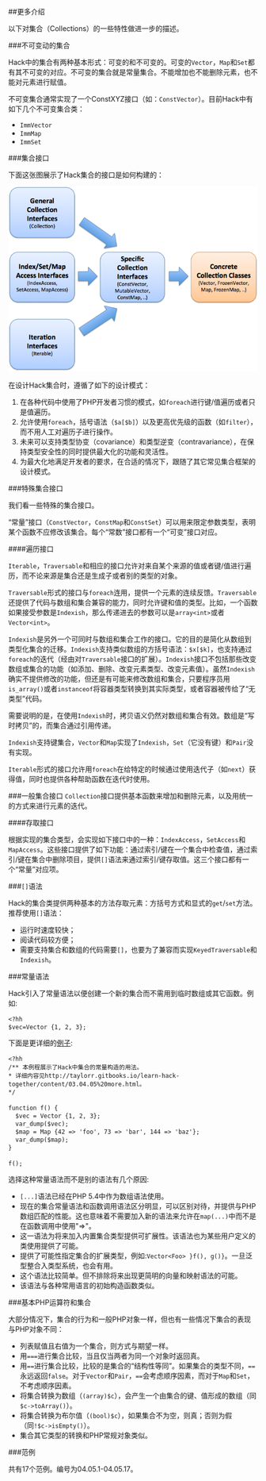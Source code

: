 ##更多介绍

以下对集合（Collections）的一些特性做进一步的描述。

###不可变动的集合

Hack中的集合有两种基本形式：可变的和不可变的。可变的`Vector`，`Map`和`Set`都有其不可变的对应。不可变的集合就是常量集合。不能增加也不能删除元素，也不能对元素进行赋值。

不可变集合通常实现了一个ConstXYZ接口（如：`ConstVector`）。目前Hack中有如下几个不可变集合类：

* `ImmVector`
* `ImmMap`
* `ImmSet`

###集合接口

下面这张图展示了Hack集合的接口是如何构建的：

![](img/03.04.05.hack.interface.png)

在设计Hack集合时，遵循了如下的设计模式：

1. 在各种代码中使用了PHP开发者习惯的模式，如`foreach`进行键/值遍历或者只是值遍历。
2. 允许使用`foreach`，括号语法（`$a[$b]`）以及更高优先级的函数（如`filter`），而不用人工对遍历子进行操作。
3. 未来可以支持类型协变（covariance）和类型逆变（contravariance），在保持类型安全性的同时提供最大化的功能和灵活性。
4. 为最大化地满足开发者的要求，在合适的情况下，跟随了其它常见集合框架的设计模式。

###特殊集合接口

我们看一些特殊的集合接口。

“常量”接口（`ConstVector`，`ConstMap`和`ConstSet`）可以用来限定参数类型，表明某个函数不应修改该集合。每个“常数”接口都有一个“可变”接口对应。

####遍历接口

`Iterable`，`Traversable`和相应的接口允许对来自某个来源的值或者键/值进行遍历，而不论来源是集合还是生成子或者别的类型的对象。

`Traversable`形式的接口与`foreach`连用，提供一个元素的连续反馈。`Traversable`还提供了代码与数组和集合兼容的能力，同时允许键和值的类型。比如，一个函数如果接受参数是`Indexish`，那么传递进去的参数可以是`array<int>`或者`Vector<int>`。

`Indexish`是另外一个可同时与数组和集合工作的接口。它的目的是简化从数组到类型化集合的迁移。`Indexish`支持类似数组的方括号语法：`$x[$k]`，也支持通过`foreach`的迭代（经由对`Traversable`接口的扩展）。`Indexish`接口不包括那些改变数组或集合的功能（如添加、删除、改变元素类型、改变元素值）。虽然`Indexish`确实不提供修改的功能，但还是有可能来修改数组和集合，只要程序员用`is_array()`或者`instanceof`将容器类型转换到其实际类型，或者容器被传给了“无类型”代码。

需要说明的是，在使用`Indexish`时，拷贝语义仍然对数组和集合有效。数组是“写时拷贝”的，而集合通过引用传递。

`Indexish`支持键集合，`Vector`和`Map`实现了`Indexish`，`Set`（它没有键）和`Pair`没有实现。

`Iterable`形式的接口允许用`foreach`在给特定的时候通过使用迭代子（如`next`）获得值，同时也提供各种帮助函数在迭代时使用。

###一般集合接口
`Collection`接口提供基本函数来增加和删除元素，以及用统一的方式来进行元素的迭代。


####存取接口

根据实现的集合类型，会实现如下接口中的一种：`IndexAccess`，`SetAccess`和`MapAccess`。这些接口提供了如下功能：通过索引/键在一个集合中检查值，通过索引/键在集合中删除项目，提供`[]`语法来通过索引/键存取值。这三个接口都有一个“常量”对应项。

###`[]`语法

Hack的集合类提供两种基本的方法存取元素：方括号方式和显式的`get`/`set`方法。推荐使用`[]`语法：

* 运行时速度较快；
* 阅读代码较方便；
* 需要支持集合和数组的代码需要`[]`，也要为了兼容而实现`KeyedTraversable`和`Indexish`。

###常量语法

Hack引入了常量语法以便创建一个新的集合而不需用到临时数组或其它函数。例如:

```
<?hh
$vec=Vector {1, 2, 3};
```
下面是更详细的[例子](http://www.rsywx.com:8080/demo/04.05.01.literal):

```
<?hh
/** 本例程展示了Hack中集合的常量构造的用法。
* 详细内容见http://taylorr.gitbooks.io/learn-hack-together/content/03.04.05%20more.html。
*/

function f() {
  $vec = Vector {1, 2, 3};
  var_dump($vec);
  $map = Map {42 => 'foo', 73 => 'bar', 144 => 'baz'};
  var_dump($map);
}

f();
```
选择这种常量语法而不是别的语法有几个原因:

* `[...]`语法已经在PHP 5.4中作为数组语法使用。
* 现在的集合常量语法和函数调用语法区分明显，可以区别对待，并提供与PHP数组匹配的性能。这也意味着不需要加入新的语法来允许在`map(...)`中而不是在函数调用中使用"=>"。
* 这一语法为将来加入内置集合类型提供可扩展性。该语法也为某些用户定义的类使用提供了可能。
* 提供了可能性指定集合的扩展类型，例如:`Vector<Foo> }f(), g()}`。一旦泛型整合入类型系统，也会有用。
* 这个语法比较简单。但不排除将来出现更简明的向量和映射语法的可能。
* 该语法与各种常用语言的初始构造函数类似。

###基本PHP运算符和集合

大部分情况下，集合的行为和一般PHP对象一样，但也有一些情况下集合的表现与PHP对象不同：

* 列表赋值且右值为一个集合，则方式与期望一样。
* 用`===`进行集合比较，当且仅当两者为同一个对象时返回真。
* 用`==`进行集合比较，比较的是集合的“结构性等同”。如果集合的类型不同，`==`永远返回`false`。对于`Vector`和`Pair`，`==`会考虑顺序因素，而对于`Map`和`Set`，不考虑顺序因素。
* 将集合转换为数组（`(array)$c`），会产生一个由集合的键、值形成的数组（同`$c->toArray()`）。
* 将集合转换为布尔值（`(bool)$c`），如果集合不为空，则真；否则为假（同`!$c->isEmpty()`）。
* 集合其它类型的转换和PHP常规对象类似。

###范例

共有17个范例。编号为04.05.1-04.05.17。
